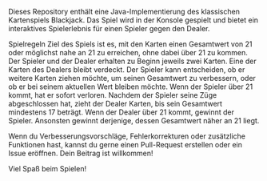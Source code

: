 Dieses Repository enthält eine Java-Implementierung des klassischen Kartenspiels Blackjack. Das Spiel wird in der Konsole gespielt und bietet ein interaktives Spielerlebnis für einen Spieler gegen den Dealer.

Spielregeln
Ziel des Spiels ist es, mit den Karten einen Gesamtwert von 21 oder möglichst nahe an 21 zu erreichen, ohne dabei über 21 zu kommen.
Der Spieler und der Dealer erhalten zu Beginn jeweils zwei Karten. Eine der Karten des Dealers bleibt verdeckt.
Der Spieler kann entscheiden, ob er weitere Karten ziehen möchte, um seinen Gesamtwert zu verbessern, oder ob er bei seinem aktuellen Wert bleiben möchte.
Wenn der Spieler über 21 kommt, hat er sofort verloren.
Nachdem der Spieler seine Züge abgeschlossen hat, zieht der Dealer Karten, bis sein Gesamtwert mindestens 17 beträgt.
Wenn der Dealer über 21 kommt, gewinnt der Spieler.
Ansonsten gewinnt derjenige, dessen Gesamtwert näher an 21 liegt.

Wenn du Verbesserungsvorschläge, Fehlerkorrekturen oder zusätzliche Funktionen hast, kannst du gerne einen Pull-Request erstellen oder ein Issue eröffnen. Dein Beitrag ist willkommen!

Viel Spaß beim Spielen!
